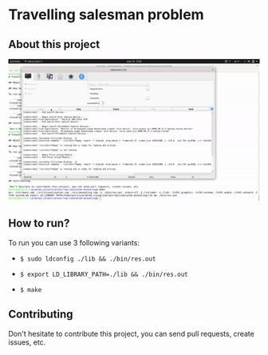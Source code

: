 # Travelling salesman problem

## About this project  

<img src="gifgif.gif">

## How to run?

To run you can use 3 following variants:

 - ```console
   $ sudo ldconfig ./lib && ./bin/res.out
   ```
 - ```console
   $ export LD_LIBRARY_PATH=./lib && ./bin/res.out
   ```

 - ```console
   $ make
   ```

## Contributing

 Don't hesitate to contribute this project, you can send pull requests, create issues, etc.
